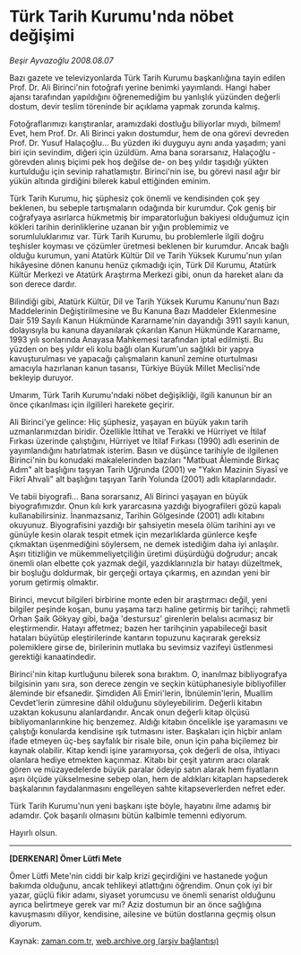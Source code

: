# Türk Tarih Kurumu'nda nöbet değişimi

*Beşir Ayvazoğlu 2008.08.07*

<tr><td class="metin" colspan="2" style="padding-top: 20px; padding-left: 5px; padding-right: 10px;">Bazı gazete ve televizyonlarda Türk Tarih Kurumu başkanlığına tayin edilen Prof. Dr. Ali Birinci'nin fotoğrafı yerine benimki yayımlandı. Hangi haber ajansı tarafından yapıldığını öğrenemediğim bu yanlışlık yüzünden değerli dostum, devir teslim töreninde bir açıklama yapmak zorunda kalmış.</td></tr><tr><td class="metin" colspan="2" style="padding-top: 20px; padding-left: 5px; padding-right: 10px;"><p>Fotoğraflarımızı karıştıranlar, aramızdaki dostluğu biliyorlar mıydı, bilmem! Evet, hem Prof. Dr. Ali Birinci yakın dostumdur, hem de ona görevi devreden Prof. Dr. Yusuf Halaçoğlu... Bu yüzden iki duyguyu aynı anda yaşadım; yani biri için sevindim, diğeri için üzüldüm. Ama bana sorarsanız, Halaçoğlu -görevden alınış biçimi pek hoş değilse de- on beş yıldır taşıdığı yükten kurtulduğu için sevinip rahatlamıştır. Birinci'nin ise, bu görevi nasıl ağır bir yükün altında girdiğini bilerek kabul ettiğinden eminim.
<p>Türk Tarih Kurumu, hiç şüphesiz çok önemli ve kendisinden çok şey beklenen, bu sebeple tartışmaların odağında bir kurumdur. Çok geniş bir coğrafyaya asırlarca hükmetmiş bir imparatorluğun bakiyesi olduğumuz için kökleri tarihin derinliklerine uzanan bir yığın problemimiz ve sorumluluklarımız var. Türk Tarih Kurumu, bu problemlerle ilgili doğru teşhisler koyması ve çözümler üretmesi beklenen bir kurumdur. Ancak bağlı olduğu kurumun, yani Atatürk Kültür Dil ve Tarih Yüksek Kurumu'nun yılan hikâyesine dönen kanunu henüz çıkmadığı için, Türk Dil Kurumu, Atatürk Kültür Merkezi ve Atatürk Araştırma Merkezi gibi, onun da hareket alanı da son derece dardır. 
<p>Bilindiği gibi, Atatürk Kültür, Dil ve Tarih Yüksek Kurumu Kanunu'nun Bazı Maddelerinin Değiştirilmesine ve Bu Kanuna Bazı Maddeler Eklenmesine Dair 519 Sayılı Kanun Hükmünde Kararname'nin dayandığı 3911 sayılı kanun, dolayısıyla bu kanuna dayanılarak çıkarılan Kanun Hükmünde Kararname, 1993 yılı sonlarında Anayasa Mahkemesi tarafından iptal edilmişti. Bu yüzden on beş yıldır eli kolu bağlı olan Kurum'un sağlıklı bir yapıya kavuşturulması ve yapacağı çalışmaların kanunî zemine oturtulması amacıyla hazırlanan kanun tasarısı, Türkiye Büyük Millet Meclisi'nde bekleyip duruyor. 
<p>Umarım, Türk Tarih Kurumu'ndaki nöbet değişikliği, ilgili kanunun bir an önce çıkarılması için ilgilileri harekete geçirir. 
<p>Ali Birinci'ye gelince: Hiç şüphesiz, yaşayan en büyük yakın tarih uzmanlarımızdan biridir. Özellikle İttihat ve Terakki ve Hürriyet ve İtilaf Fırkası üzerinde çalıştığını, Hürriyet ve İtilaf Fırkası (1990) adlı eserinin de yayımlandığını hatırlatmak isterim. Basın ve düşünce tarihiyle de ilgilenen Birinci'nin bu konudaki makalelerinden bazıları "Matbuat Âleminde Birkaç Adım" alt başlığını taşıyan Tarih Uğrunda (2001) ve "Yakın Mazinin Siyasî ve Fikrî Ahvali" alt başlığını taşıyan Tarih Yolunda (2001) adlı kitaplarındadır. 
<p>Ve tabii biyografi... Bana sorarsanız, Ali Birinci yaşayan en büyük biyografımızdır. Onun kılı kırk yararcasına yazdığı biyografileri gözü kapalı kullanabilirsiniz. İnanmazsanız, Tarihin Gölgesinde (2001) adlı kitabını okuyunuz. Biyografisini yazdığı bir şahsiyetin mesela ölüm tarihini ayı ve günüyle kesin olarak tespit etmek için mezarlıklarda günlerce keşfe çıkmaktan üşenmediğini söylersem, ne demek istediğim daha iyi anlaşılır. Aşırı titizliğin ve mükemmeliyetçiliğin üretimi düşürdüğü doğrudur; ancak önemli olan elbette çok yazmak değil, yazdıklarınızla bir hatayı düzeltmek, bir boşluğu doldurmak, bir gerçeği ortaya çıkarmış, en azından yeni bir yorum getirmiş olmaktır. 
<p>Birinci, mevcut bilgileri birbirine monte eden bir araştırmacı değil, yeni bilgiler peşinde koşan, bunu yaşama tarzı haline getirmiş bir tarihçi; rahmetli Orhan Şaik Gökyay gibi, bağa 'destursuz' girenlerin belalısı acımasız bir eleştirmendir. Hatayı affetmez; bazen her tarihçinin yapabileceği basit hataları büyütüp eleştirilerinde kantarın topuzunu kaçırarak gereksiz polemiklere girse de, birilerinin mutlaka bu sevimsiz vazifeyi üstlenmesi gerektiği kanaatindedir. 
<p>Birinci'nin kitap kurtluğunu bilerek sona bıraktım. O, inanılmaz bibliyografya bilgisinin yanı sıra, son derece zengin ve seçkin kütüphanesiyle bibliyofiller âleminde bir efsanedir. Şimdiden Ali Emiri'lerin, İbnülemin'lerin, Muallim Cevdet'lerin zümresine dâhil olduğunu söyleyebilirim. Değerli kitabın uzaktan kokusunu alanlardandır. Ancak onun değerli kitap ölçüsü bibliyomanlarınkine hiç benzemez. Aldığı kitabın öncelikle işe yaramasını ve çalıştığı konularda kendisine ışık tutmasını ister. Başkaları için hiçbir anlam ifade etmeyen üç-beş sayfalık bir risale bile, onun için paha biçilemez bir kaynak olabilir. Kitap kendi işine yaramıyorsa, çok değerli de olsa, ihtiyacı olanlara hediye etmekten kaçınmaz. Kitabı bir çeşit yatırım aracı olarak gören ve müzayedelerde büyük paralar ödeyip satın alarak hem fiyatların aşırı ölçüde yükselmesine sebep olan, hem de aldıkları kitapları hapsederek başkalarının faydalanmasını engelleyen sahte kitapseverlerden nefret eder. 
<p>Türk Tarih Kurumu'nun yeni başkanı işte böyle, hayatını ilme adamış bir adamdır. Çok başarılı olmasını bütün kalbimle temenni ediyorum.
<p>Hayırlı olsun. 
<hr/>
<b><p>[DERKENAR] Ömer Lütfi Mete</p></b>
<p>Ömer Lütfi Mete'nin ciddi bir kalp krizi geçirdiğini ve hastanede yoğun bakımda olduğunu, ancak tehlikeyi atlattığını öğrendim. Onun çok iyi bir yazar, güçlü fikir adamı, siyaset yorumcusu ve önemli senarist olduğunu ayrıca belirtmeye gerek var mı? Aziz dostumun bir an önce sağlığına kavuşmasını diliyor, kendisine, ailesine ve bütün dostlarına geçmiş olsun diyorum.<br/></p></p></p></p></p></p></p></p></p></p></p></td></tr>

Kaynak: [zaman.com.tr](http://zaman.com.tr/yazar.do?yazino=723240), [web.archive.org (arşiv bağlantısı)](http://web.archive.org/web/20080810015448/http://zaman.com.tr:80/yazar.do?yazino=723240)
